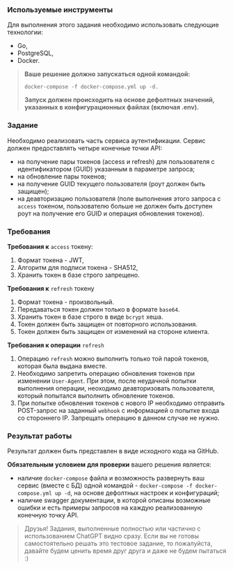 ### **Используемые инструменты**

Для выполнения этого задания необходимо использовать следующие технологии:

- Go,
- PostgreSQL,
- Docker.


> **Ваше решение должно запускаться одной командой:**
>
>  `docker-compose -f docker-compose.yml up -d.`
>
> **Запуск должен происходить на основе дефолтных значений, указанных в конфигурационных файлах (включая .env).**


### **Задание**

Необходимо реализовать часть сервиса аутентификации. Сервис должен предоставлять четыре конечные точки API:

- на получение пары токенов (access и refresh) для пользователя с идентификатором (GUID) указанным в параметре запроса;
- на обновление пары токенов;
- на получение GUID текущего пользователя (роут должен быть защищен);
- на деавторизацию пользователя (поле выполнения этого запроса с `access` токеном, пользователю больше не должен быть доступен роут на получение его GUID и операция обновления токенов).


### **Требования**

**Требования к** `access` токену:

1. Формат токена - JWT,
2. Алгоритм для подписи токена - SHA512,
3. Хранить токен в базе строго запрещено.


**Требования к** `refresh` токену

1. Формат токена - произвольный.
2. Передаваться токен должен только в формате `base64`.
3. Хранить токен в базе строго в виде `bcrypt` хеша.
4. Токен должен быть защищен от повторного использования.
5. Токен должен быть защищен от изменений на стороне клиента.

**Требования к операции** `refresh`

1. Операцию `refresh` можно выполнить только той парой токенов, которая была выдана вместе.
2. Необходимо запретить операцию обновления токенов при изменении `User-Agent`. При этом, после неудачной попытки выполнения операции, неоходимо деавторизовать пользователя, который попытался выполнить обновление токенов.
3. При попытке обновления токенов с нового IP необходимо отправить POST-запрос на заданный `webhook` с информацией о попытке входа со стороннего IP. Запрещать операцию в данном случае не нужно.


### **Результат работы**

Результат должен быть представлен в виде исходного кода на GitHub.

**Обязательным** **условием** **для проверки** вашего решения является:

- наличие `docker-compose` файла и возможность развернуть ваш сервис (вместе с БД) одной командой - `docker-compose -f docker-compose.yml up -d`, на основе дефолтных настроек и конфигураций;
- наличие swagger документации, в которой описаны возможные ошибки и есть примеры запросов на каждую реализованную конечную точку API.


> Друзья! Задания, выполненные полностью или частично с использованием СhatGPT видно сразу. Если вы не готовы самостоятельно решать это тестовое задание, то пожалуйста, давайте будем ценить время друг друга и даже не будем пытаться :)



